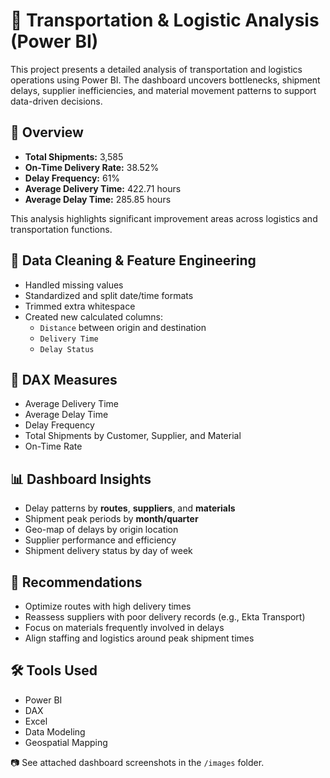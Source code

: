# 🚚 Transportation & Logistic Analysis (Power BI)

This project presents a detailed analysis of transportation and logistics operations using Power BI. The dashboard uncovers bottlenecks, shipment delays, supplier inefficiencies, and material movement patterns to support data-driven decisions.

## 📌 Overview

- **Total Shipments:** 3,585  
- **On-Time Delivery Rate:** 38.52%  
- **Delay Frequency:** 61%  
- **Average Delivery Time:** 422.71 hours  
- **Average Delay Time:** 285.85 hours  

This analysis highlights significant improvement areas across logistics and transportation functions.

## 🧹 Data Cleaning & Feature Engineering

- Handled missing values  
- Standardized and split date/time formats  
- Trimmed extra whitespace  
- Created new calculated columns:  
  - `Distance` between origin and destination  
  - `Delivery Time`  
  - `Delay Status`

## 📐 DAX Measures

- Average Delivery Time  
- Average Delay Time  
- Delay Frequency  
- Total Shipments by Customer, Supplier, and Material  
- On-Time Rate


## 📊 Dashboard Insights

- Delay patterns by **routes**, **suppliers**, and **materials**  
- Shipment peak periods by **month/quarter**  
- Geo-map of delays by origin location  
- Supplier performance and efficiency  
- Shipment delivery status by day of week


## 🎯 Recommendations

- Optimize routes with high delivery times  
- Reassess suppliers with poor delivery records (e.g., Ekta Transport)  
- Focus on materials frequently involved in delays  
- Align staffing and logistics around peak shipment times  


## 🛠 Tools Used

- Power BI  
- DAX  
- Excel  
- Data Modeling  
- Geospatial Mapping


📷 See attached dashboard screenshots in the `/images` folder.  

